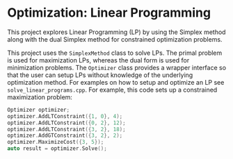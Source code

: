 # Optimization: Linear Programming

This project explores Linear Programming (LP) by using the Simplex method along with the dual Simplex method for constrained optimization problems.

This project uses the `SimplexMethod` class to solve LPs. The primal problem is used for maximization LPs, whereas the dual form is used for minimization problems. The `Optimizer` class provides a wrapper interface so that the user can setup LPs without knowledge of the underlying optimization method. For examples on how to setup and optimize an LP see `solve_linear_programs.cpp`. For example, this code sets up a constrained maximization problem:

```c++
Optimizer optimizer;
optimizer.AddLTConstraint({1, 0}, 4);
optimizer.AddLTConstraint({0, 2}, 12);
optimizer.AddLTConstraint({3, 2}, 18);
optimizer.AddGTConstraint({3, 2}, 2);
optimizer.MaximizeCost({3, 5});
auto result = optimizer.Solve();
``` 
